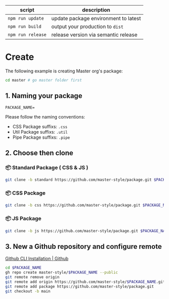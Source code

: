 | script            | description                          |
|-------------------|--------------------------------------|
| `npm run update`  | update package environment to latest |
| `npm run build`   | output your production to `dist`     |
| `npm run release` | release version via semantic release |

# Create
The following example is creating Master org's package:
```sh
cd master # go master folder first
```
## 1. Naming your package
```properties
PACKAGE_NAME=
```
Please follow the naming conventions:
- CSS Package suffixs: `.css`
- Util Package suffixs: `.util`
- Pipe Package suffixs: `.pipe`

## 2. Choose then clone
### 📦 Standard Package ( CSS & JS )
```sh
git clone -b standard https://github.com/master-style/package.git $PACKAGE_NAME
```
### 📦 CSS Package
```sh
git clone -b css https://github.com/master-style/package.git $PACKAGE_NAME
```
### 📦 JS Package
```sh
git clone -b js https://github.com/master-style/package.git $PACKAGE_NAME
```

## 3. New a Github repository and configure remote
[Github CLI Installation | Github](https://github.com/cli/cli#installation)
```sh
cd $PACKAGE_NAME
gh repo create master-style/$PACKAGE_NAME --public
git remote remove origin
git remote add origin https://github.com/master-style/$PACKAGE_NAME.git
git remote add package https://github.com/master-style/package.git
git checkout -b main
```